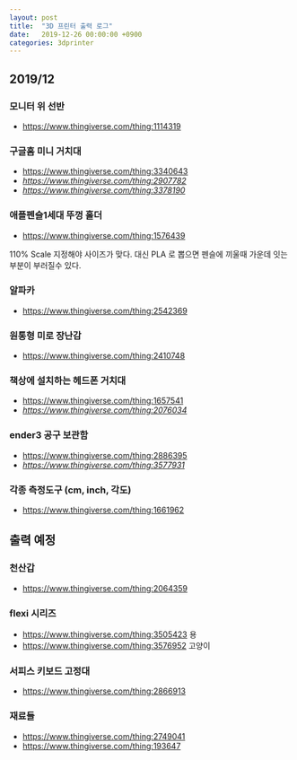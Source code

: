 ```yaml
---
layout: post
title:  "3D 프린터 출력 로그"
date:   2019-12-26 00:00:00 +0900
categories: 3dprinter
---
```

## 2019/12

### 모니터 위 선반
* https://www.thingiverse.com/thing:1114319

### 구글홈 미니 거치대
* https://www.thingiverse.com/thing:3340643
* *https://www.thingiverse.com/thing:2907782*
* *https://www.thingiverse.com/thing:3378190*

### 애플펜슬1세대 뚜껑 홀더
* https://www.thingiverse.com/thing:1576439

110% Scale 지정해야 사이즈가 맞다. 대신 PLA 로 뽑으면 펜슬에 끼울때 가운데 잇는 부분이 부러질수 있다.

### 알파카
* https://www.thingiverse.com/thing:2542369

### 원통형 미로 장난감
* https://www.thingiverse.com/thing:2410748

### 책상에 설치하는 헤드폰 거치대
* https://www.thingiverse.com/thing:1657541
* *https://www.thingiverse.com/thing:2076034*

### ender3 공구 보관함
* https://www.thingiverse.com/thing:2886395
* *https://www.thingiverse.com/thing:3577931*

### 각종 측정도구 (cm, inch, 각도)
* https://www.thingiverse.com/thing:1661962

## 출력 예정

### 천산갑
* https://www.thingiverse.com/thing:2064359

### flexi 시리즈
* https://www.thingiverse.com/thing:3505423 용
* https://www.thingiverse.com/thing:3576952 고양이

### 서피스 키보드 고정대
* https://www.thingiverse.com/thing:2866913

### 재료들
* https://www.thingiverse.com/thing:2749041
* https://www.thingiverse.com/thing:193647

